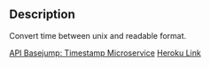 ## Description

Convert time between unix and readable format.

[API Basejump: Timestamp Microservice](http://www.freecodecamp.com/challenges/basejump-timestamp-microservice)
[Heroku Link](https://yerguden-timestamp.herokuapp.com/)
